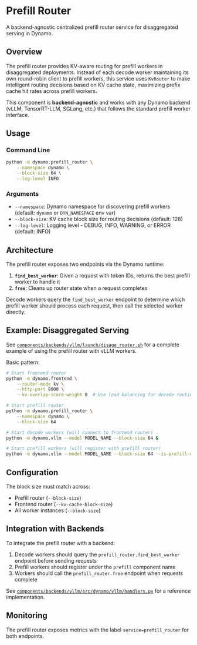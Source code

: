 <!-- # SPDX-FileCopyrightText: Copyright (c) 2025 NVIDIA CORPORATION & AFFILIATES. All rights reserved.
# SPDX-License-Identifier: Apache-2.0 -->

# Prefill Router

A backend-agnostic centralized prefill router service for disaggregated serving in Dynamo.

## Overview

The prefill router provides KV-aware routing for prefill workers in disaggregated deployments. Instead of each decode worker maintaining its own round-robin client to prefill workers, this service uses `KvRouter` to make intelligent routing decisions based on KV cache state, maximizing prefix cache hit rates across prefill workers.

This component is **backend-agnostic** and works with any Dynamo backend (vLLM, TensorRT-LLM, SGLang, etc.) that follows the standard prefill worker interface.

## Usage

### Command Line

```bash
python -m dynamo.prefill_router \
    --namespace dynamo \
    --block-size 64 \
    --log-level INFO
```

### Arguments

- `--namespace`: Dynamo namespace for discovering prefill workers (default: `dynamo` or `DYN_NAMESPACE` env var)
- `--block-size`: KV cache block size for routing decisions (default: 128)
- `--log-level`: Logging level - DEBUG, INFO, WARNING, or ERROR (default: INFO)

## Architecture

The prefill router exposes two endpoints via the Dynamo runtime:

1. **`find_best_worker`**: Given a request with token IDs, returns the best prefill worker to handle it
2. **`free`**: Cleans up router state when a request completes

Decode workers query the `find_best_worker` endpoint to determine which prefill worker should process each request, then call the selected worker directly.

## Example: Disaggregated Serving

See [`components/backends/vllm/launch/disagg_router.sh`](../backends/vllm/launch/disagg_router.sh) for a complete example of using the prefill router with vLLM workers.

Basic pattern:

```bash
# Start frontend router
python -m dynamo.frontend \
    --router-mode kv \
    --http-port 8000 \
    --kv-overlap-score-weight 0  # Use load balancing for decode routing

# Start prefill router
python -m dynamo.prefill_router \
    --namespace dynamo \
    --block-size 64

# Start decode workers (will connect to frontend router)
python -m dynamo.vllm --model MODEL_NAME --block-size 64 &

# Start prefill workers (will register with prefill router)
python -m dynamo.vllm --model MODEL_NAME --block-size 64 --is-prefill-worker &
```

## Configuration

The block size must match across:
- Prefill router (`--block-size`)
- Frontend router (`--kv-cache-block-size`)
- All worker instances (`--block-size`)

## Integration with Backends

To integrate the prefill router with a backend:

1. Decode workers should query the `prefill_router.find_best_worker` endpoint before sending requests
2. Prefill workers should register under the `prefill` component name
3. Workers should call the `prefill_router.free` endpoint when requests complete

See [`components/backends/vllm/src/dynamo/vllm/handlers.py`](../backends/vllm/src/dynamo/vllm/handlers.py) for a reference implementation.

## Monitoring

The prefill router exposes metrics with the label `service=prefill_router` for both endpoints.

